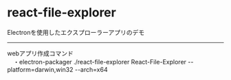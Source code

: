 # react-file-explorer
Electronを使用したエクスプローラーアプリのデモ
*****
webアプリ作成コマンド  
　・electron-packager ./react-file-explorer React-File-Explorer --platform=darwin,win32 --arch=x64

